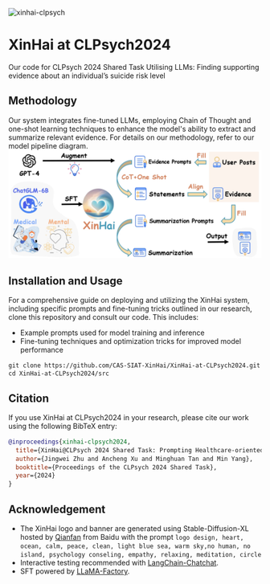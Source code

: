 ![xinhai-clpsych](https://github.com/CAS-SIAT-XinHai/XinHai-at-CLPsych2024/assets/2136700/384233ae-5117-4377-b810-c4b0ad02aa66)
# XinHai at CLPsych2024
Our code for CLPsych 2024 Shared Task Utilising LLMs: Finding supporting evidence about an individual’s suicide risk level

## Methodology
Our system integrates fine-tuned LLMs, employing Chain of Thought and one-shot learning techniques to enhance the model's ability to extract and summarize relevant evidence. For details on our methodology, refer to our model pipeline diagram. ![Model Pipeline](pipeline.jpg)


## Installation and Usage
For a comprehensive guide on deploying and utilizing the XinHai system, including specific prompts and fine-tuning tricks outlined in our research, clone this repository and consult our code. This includes:
- Example prompts used for model training and inference
- Fine-tuning techniques and optimization tricks for improved model performance

```shell
git clone https://github.com/CAS-SIAT-XinHai/XinHai-at-CLPsych2024.git
cd XinHai-at-CLPsych2024/src
```
## Citation
If you use XinHai at CLPsych2024 in your research, please cite our work using the following BibTeX entry:

```bibtex
@inproceedings{xinhai-clpsych2024,
  title={XinHai@CLPsych 2024 Shared Task: Prompting Healthcare-oriented LLMs for Evidence Highlighting in Posts with Suicide Risk},
  author={Jingwei Zhu and Ancheng Xu and Minghuan Tan and Min Yang},
  booktitle={Proceedings of the CLPsych 2024 Shared Task},
  year={2024}
}
```

## Acknowledgement
- The XinHai logo and banner are generated using Stable-Diffusion-XL hosted by [Qianfan](https://cloud.baidu.com/product/wenxinworkshop?track=product) from Baidu with the prompt `logo design, heart, ocean, calm, peace, clean, light blue sea, warm sky,no human, no island, psychology conseling, empathy, relaxing, meditation, circle`
- Interactive testing recommended with [LangChain-Chatchat](https://github.com/chatchat-space/Langchain-Chatchat).
- SFT powered by [LLaMA-Factory](https://github.com/hiyouga/LLaMA-Factory).